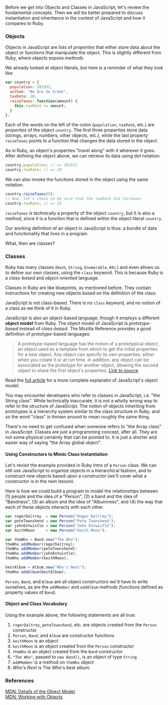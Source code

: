 Before we get into Objects and Classes in JavaScript, let's review the fundamental concepts.  Then we will be better prepared to discuss instantiation and inheritance in the context of JavaScript and how it compares to Ruby.

### Objects

Objects in JavaScript are lists of *properties* that either store data about the object or functions that manipulate the object.  This is slightly different from Ruby, where objects expose *methods*.

We already looked at object literals, but here is a reminder of what they look like:

```javascript
var country = { 
  population: 281931,
  anthem: "We Are So Great",
  taxRate: 20,
  raiseTaxes: function(amount) {
    this.taxRate += amount;
  }
};
```

Each of the words on the left of the colon (`population`, `taxRate`, etc.) are *properties* of the object `country`.  The first three properties store data (strings, arrays, numbers, other objects, etc.), while the last property `raiseTaxes` points to a function that changes the data stored in the object.

As in Ruby, an object's properties "travel along" with it wherever it goes.  After defining the object above, we can retrieve its data using dot notation:

```javascript
country.population; // => 281931
country.taxRate; // => 20
```

We can also invoke the functions stored in the object using the same notation:

```javascript
country.raiseTaxes(5);
// Now, let's check to be sure that the taxRate did increase:
country.taxRate; // => 25
```

`raiseTaxes` is technically a property of the object `country`, but it is also a method, since it is a function that is defined within the object literal `country`.

Our working definition of an object in JavaScript is thus: a bundle of data and functionality that lives in a program.

What, then are classes?

### Classes

Ruby has many classes (`Hash`, `String`, `Enumerable`, etc.) and even allows us to define our own classes, using the `class` keyword.  This is because Ruby is a *class-based* and *object-oriented* language.

Classes in Ruby are like blueprints, as mentioned before.  They contain instructions for creating new objects based on the definition of the class.

JavaScript is not class-based.  There is no `class` keyword, and no notion of a class as we think of it in Ruby.

JavaScript is also an object-based language, though it employs a different **object model** from Ruby.  The object model of JavaScript is *prototype-based* instead of *class-based*.  The Mozilla Reference provides a good definition of prototype-based languages:

>A prototype-based language has the notion of a prototypical object, an object used as a template from which to get the initial properties for a new object.   Any object can specify its own properties, either when you create it or at run time.  In addition, any object can be associated as the prototype for another object, allowing the second object to share the first object's properties. [Link to source](https://developer.mozilla.org/en-US/docs/JavaScript/Guide/Details_of_the_Object_Model)

Read the [full article](https://developer.mozilla.org/en-US/docs/JavaScript/Guide/Details_of_the_Object_Model) for a more complete explanatin of JavaScript's object model.

You may encounter developers who refer to classes in JavaScript, i.e. "the String class".  While technically inaccurate, it is not a wholly wrong way to refer to the structure of JavaScript.  The notion of objects inheriting from prototypes is a hierarchy system similar to the class structure in Ruby, and so the word "class" is thrown around to mean roughly the same thing.  

There's no need to get confused when someone refers to "the Array class" in JavaScript.  Classes are just a programming concept, after all.  They are not some physical certainty that can be pointed to.  It is just a shorter and easier way of saying "the Array global object".

#### Using Constructors to Mimic Class Instantiation

Let's revisit the example provided in Ruby Intro of a `Person` class.  We can still use JavaScript to organize objects in a hierarchical fashion, and to construct new objects based upon a *constructor* (we'll cover what a constructor is in the next lesson).

Here is how we could build a program to model the relationships between (1) people and the idea of a "Person", (2) a band and the idea of "Bandness", (3) an album and the idea of "Albumness", and (4) the way that each of these objects interacts with each other.

```javascript
var rogerDaltrey  = new Person("Roger Daltrey");
var peteTownshend = new Person("Pete Townshend");
var johnEntwistle = new Person("John Entwistle");
var keithMoon     = new Person("Keith Moon");

var theWho = Band.new("The Who");
theWho.addMember(rogerDaltrey);
theWho.addMember(peteTownshend);
theWho.addMember(johnEntwistle);
theWho.addMember(keithMoon);

bestAlbum = Album.new("Who's Next");
theWho.addAlbum(bestAlbum);
```

`Person`, `Band`, and `Album` are all object constructors we'd have to write ourselves, as are the `addMember` and `addAlbum` methods (functions defined as property values of `Band`).

#### Object and Class Vocabulary

Using the example above, the following statements are all true:

1. `rogerDaltrey`, `peteTownshend`, etc. are objects created from the `Person` constructor
2. `Person`, `Band`, and `Album` are constructor functions
3. `keithMoon` is an object
4. `keithMoon` is an object created from the `Person` constructor
5. `theWho` is an object created from the `Band` constructor
6. `"The Who"`, passed to `new Band()`, is an object of type `String`
7. `addMember` is a method on `theWho` object
8. _Who's Next_ is The Who's best album.

### References

[MDN: Details of the Object Model](https://developer.mozilla.org/en-US/docs/JavaScript/Guide/Details_of_the_Object_Model)<br>
[MDN: Working with Objects](https://developer.mozilla.org/en-US/docs/JavaScript/Guide/Working_with_Objects)